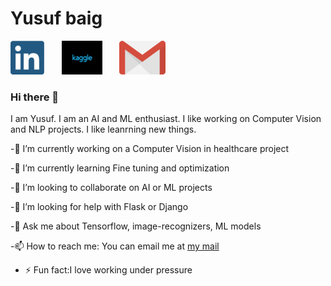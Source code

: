 # Yusuf baig

[![linkedin](https://github.com/YusufBaig7/YusufBaig7/blob/master/images/Webp.net-resizeimage.png)](https://www.linkedin.com/in/yusufbaig419174194/)&nbsp;&nbsp;&nbsp;&nbsp;&nbsp;&nbsp;&nbsp;[![kaggle](https://github.com/YusufBaig7/YusufBaig7/blob/master/images/Webp.net-resizeimage%20(2).png)](https://www.kaggle.com/mirzayusuf)&nbsp;&nbsp;&nbsp;&nbsp;&nbsp;&nbsp;&nbsp;[![mail](https://github.com/YusufBaig7/YusufBaig7/blob/master/images/gmail.png)](mailto:baig.yusuf.cr7@gmail.com)


### Hi there 👋

I am Yusuf. I am an AI and ML enthusiast. I like working on Computer Vision and NLP projects. I like leanrning new things.

 -🔭 I’m currently working on a Computer Vision in healthcare project
 
 -🌱 I’m currently learning Fine tuning and optimization
 
 -👯 I’m looking to collaborate on AI or ML projects
 
 -🤔 I’m looking for help with Flask or Django
 
 -💬 Ask me about Tensorflow, image-recognizers, ML models
 
 -📫 How to reach me: You can email me at [my mail](mailto:baig.yusuf.cr7@gmail.com)
 
 - ⚡ Fun fact:I love working under pressure
